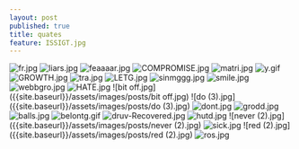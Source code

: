 ```yaml
---
layout: post
published: true
title: quates
feature: ISSIGT.jpg
---
```

![fr.jpg]({{site.baseurl}}/assets/images/posts/fr.jpg)
![liars.jpg]({{site.baseurl}}/assets/images/posts/liars.jpg)
![feaaaar.jpg]({{site.baseurl}}/assets/images/posts/feaaaar.jpg)
![COMPROMISE.jpg]({{site.baseurl}}/assets/images/posts/COMPROMISE.jpg)
![matri.jpg]({{site.baseurl}}/assets/images/posts/matri.jpg)
![y.gif]({{site.baseurl}}/assets/images/posts/y.gif)
![GROWTH.jpg]({{site.baseurl}}/assets/images/posts/GROWTH.jpg)
![tra.jpg]({{site.baseurl}}/assets/images/posts/tra.jpg)
![LETG.jpg]({{site.baseurl}}/assets/images/posts/LETG.jpg)
![sinmggg.jpg]({{site.baseurl}}/assets/images/posts/sinmggg.jpg)
![smile.jpg]({{site.baseurl}}/assets/images/posts/smile.jpg)
![webbgro.jpg]({{site.baseurl}}/assets/images/posts/webbgro.jpg)
![HATE.jpg]({{site.baseurl}}/assets/images/posts/HATE.jpg)
![bit off.jpg]({{site.baseurl}}/assets/images/posts/bit off.jpg)
![do (3).jpg]({{site.baseurl}}/assets/images/posts/do (3).jpg)
![dont.jpg]({{site.baseurl}}/assets/images/posts/dont.jpg)
![grodd.jpg]({{site.baseurl}}/assets/images/posts/grodd.jpg)
![balls.jpg]({{site.baseurl}}/assets/images/posts/balls.jpg)
![belontg.gif]({{site.baseurl}}/assets/images/posts/belontg.gif)
![druv-Recovered.jpg]({{site.baseurl}}/assets/images/posts/druv-Recovered.jpg)
![hutd.jpg]({{site.baseurl}}/assets/images/posts/hutd.jpg)
![never (2).jpg]({{site.baseurl}}/assets/images/posts/never (2).jpg)
![sick.jpg]({{site.baseurl}}/assets/images/posts/sick.jpg)
![red (2).jpg]({{site.baseurl}}/assets/images/posts/red (2).jpg)
![ros.jpg]({{site.baseurl}}/assets/images/posts/ros.jpg)
